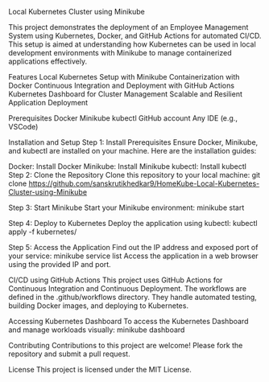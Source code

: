 Local Kubernetes Cluster using Minikube

This project demonstrates the deployment of an Employee Management System using Kubernetes, Docker, and GitHub Actions for automated CI/CD. This setup is aimed at understanding how Kubernetes can be used in local development environments with Minikube to manage containerized applications effectively.

Features
Local Kubernetes Setup with Minikube
Containerization with Docker
Continuous Integration and Deployment with GitHub Actions
Kubernetes Dashboard for Cluster Management
Scalable and Resilient Application Deployment

Prerequisites
Docker
Minikube
kubectl
GitHub account
Any IDE (e.g., VSCode)

Installation and Setup
Step 1: Install Prerequisites
Ensure Docker, Minikube, and kubectl are installed on your machine. Here are the installation guides:

Docker: Install Docker
Minikube: Install Minikube
kubectl: Install kubectl
Step 2: Clone the Repository
Clone this repository to your local machine:
git clone https://github.com/sanskrutikhedkar9/HomeKube-Local-Kubernetes-Cluster-using-Minikube

Step 3: Start Minikube
Start your Minikube environment:
minikube start

Step 4: Deploy to Kubernetes
Deploy the application using kubectl:
kubectl apply -f kubernetes/

Step 5: Access the Application
Find out the IP address and exposed port of your service:
minikube service list
Access the application in a web browser using the provided IP and port.

CI/CD using GitHub Actions
This project uses GitHub Actions for Continuous Integration and Continuous Deployment. The workflows are defined in the .github/workflows directory. They handle automated testing, building Docker images, and deploying to Kubernetes.

Accessing Kubernetes Dashboard
To access the Kubernetes Dashboard and manage workloads visually:
minikube dashboard

Contributing
Contributions to this project are welcome! Please fork the repository and submit a pull request.

License
This project is licensed under the MIT License.
